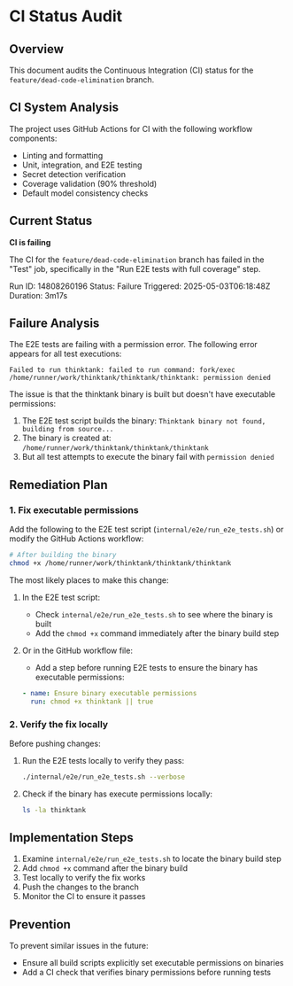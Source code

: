 # CI Status Audit

## Overview

This document audits the Continuous Integration (CI) status for the `feature/dead-code-elimination` branch.

## CI System Analysis

The project uses GitHub Actions for CI with the following workflow components:
- Linting and formatting
- Unit, integration, and E2E testing
- Secret detection verification
- Coverage validation (90% threshold)
- Default model consistency checks

## Current Status

**CI is failing**

The CI for the `feature/dead-code-elimination` branch has failed in the "Test" job, specifically in the "Run E2E tests with full coverage" step.

Run ID: 14808260196
Status: Failure
Triggered: 2025-05-03T06:18:48Z
Duration: 3m17s

## Failure Analysis

The E2E tests are failing with a permission error. The following error appears for all test executions:

```
Failed to run thinktank: failed to run command: fork/exec /home/runner/work/thinktank/thinktank/thinktank: permission denied
```

The issue is that the thinktank binary is built but doesn't have executable permissions:

1. The E2E test script builds the binary: `Thinktank binary not found, building from source...`
2. The binary is created at: `/home/runner/work/thinktank/thinktank/thinktank`
3. But all test attempts to execute the binary fail with `permission denied`

## Remediation Plan

### 1. Fix executable permissions

Add the following to the E2E test script (`internal/e2e/run_e2e_tests.sh`) or modify the GitHub Actions workflow:

```bash
# After building the binary
chmod +x /home/runner/work/thinktank/thinktank/thinktank
```

The most likely places to make this change:

1. In the E2E test script:
   - Check `internal/e2e/run_e2e_tests.sh` to see where the binary is built
   - Add the `chmod +x` command immediately after the binary build step

2. Or in the GitHub workflow file:
   - Add a step before running E2E tests to ensure the binary has executable permissions:
   ```yaml
   - name: Ensure binary executable permissions
     run: chmod +x thinktank || true
   ```

### 2. Verify the fix locally

Before pushing changes:

1. Run the E2E tests locally to verify they pass:
   ```bash
   ./internal/e2e/run_e2e_tests.sh --verbose
   ```

2. Check if the binary has execute permissions locally:
   ```bash
   ls -la thinktank
   ```

## Implementation Steps

1. Examine `internal/e2e/run_e2e_tests.sh` to locate the binary build step
2. Add `chmod +x` command after the binary build
3. Test locally to verify the fix works
4. Push the changes to the branch
5. Monitor the CI to ensure it passes

## Prevention

To prevent similar issues in the future:
- Ensure all build scripts explicitly set executable permissions on binaries
- Add a CI check that verifies binary permissions before running tests
